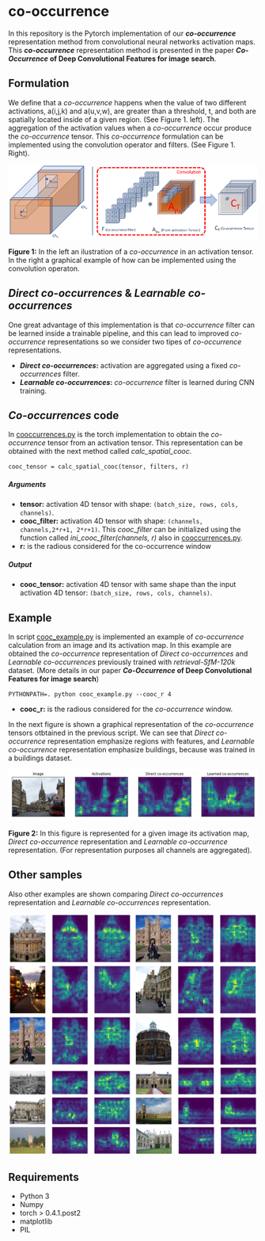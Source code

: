 # co-occurrence

In this repository is the Pytorch implementation of our ***co-occurrence*** representation method from convolutional neural networks activation maps. This ***co-occurrence*** representation method is presented in the paper ***Co-Occurrence* of Deep Convolutional Features for image search**.


## Formulation


We define that a *co-occurrence* happens when the value of two different activations, a(i,j,k) and a(u,v,w), are greater than a threshold, t, and both are spatially located inside of a given region. (See Figure 1. left). The aggregation of the activation values when a *co-occurrence* occur produce the *co-occurrence* tensor. This *co-occurrence* formulation can be implemented using the convolution operator and filters. (See Figure 1. Right).




![](/figures/deep_cooc.png)

**Figure 1:** In the left an ilustration of a *co-occurrence* in an activation tensor. In the right a graphical example of how can be implemented using the convolution operaton.

## *Direct co-occurrences* & *Learnable co-occurrences*

One great advantage of this implementation is that *co-occurrence* filter can be learned inside a trainable pipeline, and this can lead to improved *co-occurrence* representations so we consider two tipes of *co-occurrence* representations.
* ***Direct co-occurrences*:** activation are aggregated using a fixed *co-occurrences* filter.
* ***Learnable co-occurrences*:** *co-occurrence* filter is learned during CNN training.


## *Co-occurrences* code

In [cooccurrences.py](./cooccurrence/cooccurrences.py) is the torch implementation to obtain the *co-occurrence* tensor from an activation tensor. This representation can be obtained with the next method called *calc_spatial_cooc*.

```
cooc_tensor = calc_spatial_cooc(tensor, filters, r)
```

##### Arguments

* **tensor:** activation 4D tensor with shape: `(batch_size, rows, cols, channels)`.
* **cooc_filter:** activation 4D tensor with shape: `(channels, channels,2*r+1, 2*r+1)`. This *cooc_filter* can be initialized using the function called *ini_cooc_filter(channels, r)* also in [cooccurrences.py](./cooccurrence/cooccurrences.py).
* **r:** is the radious considered for the co-occurrence window

##### Output

* **cooc_tensor:** activation 4D tensor with same shape than the input activation 4D tensor: `(batch_size, rows, cols, channels)`.




## Example

In script [cooc_example.py](./cooc_example.py) is implemented an example of *co-occurrence* calculation from an image and its activation map. In this example are obtained the *co-occurrence* representation of *Direct co-occurrences* and *Learnable co-occurrences* previously trained with *retrieval-SfM-120k* dataset. (More details in our paper ***Co-Occurrence* of Deep Convolutional Features for image search**)


```
PYTHONPATH=. python cooc_example.py --cooc_r 4
```

* **cooc_r:** is the radious considered for the *co-occurrence* window.

In the next figure is shown a graphical representation of the *co-occurrence* tensors otbtained in the previous script. We can see that *Direct co-occurrence* representation emphasize regions with features, and *Learnable co-occurrence* representation emphasize buildings, because was trained in a buildings dataset.

![](/figures/cooc_example_image.png)

**Figure 2:** In this figure is represented for a given image its activation map, *Direct co-occurrence* representation and *Learnable co-occurrence* representation. (For representation purposes all channels are aggregated).



## Other samples

Also other examples are shown comparing *Direct co-occurrences* representation and *Learnable co-occurrences* representation.



![](/figures/Samples.png)


## Requirements
* Python 3
* Numpy
* torch > 0.4.1.post2
* matplotlib
* PIL
